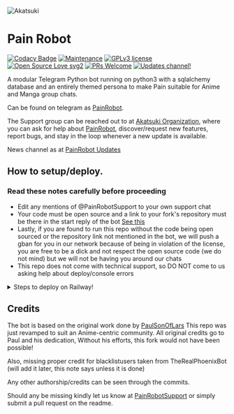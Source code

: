 ![Akatsuki](https://telegra.ph/file/66c17e679a90c1caf555b.jpg)
# Pain Robot 
[![Codacy Badge](https://api.codacy.com/project/badge/Grade/6141417ceaf84545bab6bd671503df51)](https://app.codacy.com/gh/TeamNexusTG/PainAkatsukiRobot?utm_source=github.com&utm_medium=referral&utm_content=TeamNexusTG/PainRobot&utm_campaign=Badge_Grade_Settings)  [![Maintenance](https://img.shields.io/badge/Maintained%3F-yes-green.svg)](https://github.com/TeamNexusTG/PainRobot/graphs/commit-activity) [![GPLv3 license](https://img.shields.io/badge/License-GPLv3-blue.svg)](https://perso.crans.org/besson/LICENSE.html) [![Open Source Love svg2](https://badges.frapsoft.com/os/v2/open-source.svg?v=103)](https://github.com/ellerbrock/open-source-badges/) [![PRs Welcome](https://img.shields.io/badge/PRs-welcome-brightgreen.svg?style=flat-square)](https://makeapullrequest.com) [![Updates channel!](https://img.shields.io/badge/Join%20Channel-!-red)](https://t.me/PainRobotUpdates)


A modular Telegram Python bot running on python3 with a sqlalchemy database and an entirely themed persona to make Pain suitable for Anime and Manga group chats. 

Can be found on telegram as [PainRobot](https://t.me/PainAkatsukiRobot).

The Support group can be reached out to at [Akatsuki Organization](https://t.me/PainRobotSupport), where you can ask for help about [PainRobot](https://t.me/PainAkatsukiRobot), discover/request new features, report bugs, and stay in the loop whenever a new update is available. 

News channel as at [PainRobot Updates](https://t.me/PainRobotUpdates) 

## How to setup/deploy.

### Read these notes carefully before proceeding 
 - Edit any mentions of @PainRobotSupport to your own support chat
 - Your code must be open source and a link to your fork's repository must be there in the start reply of the bot [See this](https://github.com/AnimeKaizoku/SaitamaRobot/blob/shiken/SaitamaRobot/__main__.py#L25)
 - Lastly, if you are found to run this repo without the code being open sourced or the repository link not mentioned in the bot, we will push a gban for you in our network because of being in violation of the license, you are free to be a dick and not respect the open source code (we do not mind) but we will not be having you around our chats
 - This repo does not come with technical support, so DO NOT come to us asking help about deploy/console errors

<details>
  <summary> Steps to deploy on Railway! </summary>

```
Fill in all the details, Deploy!
Now send the bot /start, If it doesn't respond go to https://dashboard.heroku.com/apps/(app-name)/settings and remove webhook and port.
```

[![Deploy on Railway](https://railway.app/button.svg)](https://railway.app/new/template?template=https%3A%2F%2Fgithub.com%2FPAINBOI2008%2FPainRobot&plugins=postgresql&envs=TOKEN%2CAPI_ID%2CAPI_HASH%2CSQLALCHEMY_DATABASE_URI%2COWNER_ID%2COWNER_USERNAME%2CSUPPORT_CHAT%2CEVENT_LOGS%2CJOIN_LOGGER%2CCASH_API_KEY%2CTIME_API_KEY%2CDEV_USERS%2Csw_api%2CSTRICT_GBAN%2CDRAGONS%2CDEMONS%2CTIGERS%2CWOLVES%2CNo_LOAD%2CBL_CHATS%2CALLOW_EXCL%2CENV%2CDONATION_LINK%2CDEL_CMDS%2CBAN_STICKER%2CWALL_API%2CREM_BG_API_KEY&optionalEnvs=SQLALCHEMY_DATABASE_URI%2CEVENT_LOGS%2CJOIN_LOGGER%2CCASH_API_KEY%2CTIME_API_KEY%2CDEV_USERS%2Csw_api%2CDRAGONS%2CDEMONS%2CTIGERS%2CWOLVES%2CNo_LOAD%2CBL_CHATS%2CALLOW_EXCL%2CDONATION_LINK%2CWALL_API%2CREM_BG_API_KEY&TOKENDesc=Your+bot+token.+Get+one+from+https%3A%2F%2Ft.me%2FBotFather+.&API_IDDesc=Get+API_ID+from+my.telegram.org%2C+used+for+telethon+based+modules.&API_HASHDesc=Get+API_HASH+from+my.telegram.org%2C+used+for+telethon+based+modules.+&SQLALCHEMY_DATABASE_URIDesc=Your+postgres+sql+db.+Don%27t+add+this+ENV+if+you+dont+have+one.&OWNER_IDDesc=Owner%27s+User+ID+as+an+integer.++Used+by+the+bot+to+identify+the+owner.+&OWNER_USERNAMEDesc=Your+username+without+the+%27%40%27&SUPPORT_CHATDesc=Your+bot%27s+support+chat+username+without+the+%27%40%27&EVENT_LOGSDesc=Event+logs+channel+to+note+down+important+bot+level+events.+Let+it+be+%27123456798%27+if+you+don%27t+have+one.&JOIN_LOGGERDesc=A+channel+where+bot+will+print+who+added+it+to+what+group%2C+useful+during+debugging+or+spam+handling.+Let+it+be+%27123456798%27+if+you+don%27t+have+one.&CASH_API_KEYDesc=Required+for+currency+converter.+Get+yours+from+https%3A%2F%2Fwww.alphavantage.co%2Fsupport%2F%23api-key&TIME_API_KEYDesc=Required+for+timezone+information.+Get+yours+from+https%3A%2F%2Ftimezonedb.com%2Fapi&DEV_USERSDesc=ID+of+users+who+are+Devs+of+your+bot+%28can+use+%2Fpy+etc.%29.&sw_apiDesc=Spamwatch+API+Token%2C+Get+one+from+https%3A%2F%2Ft.me%2FSpamWatchBot.&STRICT_GBANDesc=Enforce+gbans+across+new+groups+as+well+as+old+groups.+When+a+gbanned+user+talks%2C+he+will+be+banned.&DRAGONSDesc=A+space+separated+list+of+user+IDs+who+you+want+to+assign+as+sudo+users.&DEMONSDesc=A+space+separated+list+of+user+IDs+who+you+wanna+assign+as+support+users+%28gban+perms+only%29.&TIGERSDesc=A+space+separated+list+of+user+IDs+who+you+wanna+assign+as+tiger+users+%28can%27t+be+banned%2C+muted+and+warned%29.&WOLVESDesc=A+space+separated+list+of+user+IDs+who+you+want+to+assign+as+whitelisted+-+%28can%27t+be+banned+or+warned+with+your+bot%29.&No_LOADDesc=Names+of+the+modules+that+shouldn%27t+load.&BL_CHATSDesc=List+of+chats+you+want+blacklisted+from+your+bot.&ALLOW_EXCLDesc=Set+this+to+True+if+you+want+%27%21%27+to+be+a+command+prefix+along+with+%27%2F%27.+Recommended+is+True&ENVDesc=Set+this+to+%27ANYTHING%27+or+the+bot+will+crash.&DONATION_LINKDesc=Optional%3A+link+where+you+would+like+to+receive+donations.+If+you+are+a+noob%2C+better+leave+it+linking+to+paul&DEL_CMDSDesc=Set+this+to+%27True%27+if+you+want+to+delete+command+messages+from+users+who+don%27t+have+the+perms+to+run+that+command.+Recommend+is+%27True%27&BAN_STICKERDesc=ID+of+the+sticker+you+want+to+use+when+banning+people.&WALL_APIDesc=Required+for+%2Fwall.+Get+your%27s+from+https%3A%2F%2Fwall.alphacoders.com%2F&REM_BG_API_KEYDesc=API+key+from+https%3A%2F%2Fwww.remove.bg%2Fapi+for+removing+background+via+image+editor.+&EVENT_LOGSDefault=123456798&JOIN_LOGGERDefault=123456798&CASH_API_KEYDefault=-xyz&TIME_API_KEYDefault=-xyz&STRICT_GBANDefault=True&No_LOADDefault=cleaner+rss+connection&ALLOW_EXCLDefault=True&ENVDefault=ANYTHING)

</details>  
</details>

## Credits
The bot is based on the original work done by [PaulSonOfLars](https://github.com/PaulSonOfLars)
This repo was just revamped to suit an Anime-centric community. All original credits go to Paul and his dedication, Without his efforts, this fork would not have been possible!

Also, missing proper credit for blacklistusers taken from TheRealPhoenixBot (will add it later, this note says unless it is done)

Any other authorship/credits can be seen through the commits.

Should any be missing kindly let us know at [PainRobotSupport](https://t.me/PainRobotSupport) or simply submit a pull request on the readme.
